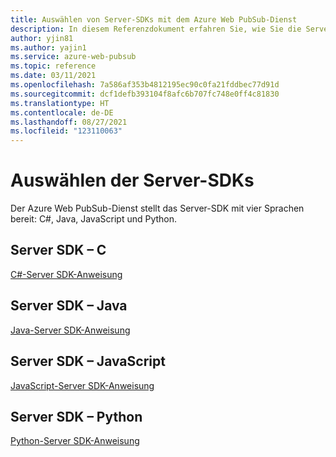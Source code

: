 ```yaml
---
title: Auswählen von Server-SDKs mit dem Azure Web PubSub-Dienst
description: In diesem Referenzdokument erfahren Sie, wie Sie die Server-SDKs auswählen.
author: yjin81
ms.author: yajin1
ms.service: azure-web-pubsub
ms.topic: reference
ms.date: 03/11/2021
ms.openlocfilehash: 7a586af353b4812195ec90c0fa21fddbec77d91d
ms.sourcegitcommit: dcf1defb393104f8afc6b707fc748e0ff4c81830
ms.translationtype: HT
ms.contentlocale: de-DE
ms.lasthandoff: 08/27/2021
ms.locfileid: "123110063"
---
```

# <a name="choose-the-server-sdks"></a>Auswählen der Server-SDKs

Der Azure Web PubSub-Dienst stellt das Server-SDK mit vier Sprachen bereit: C#, Java, JavaScript und Python. 

## <a name="server-sdk---c"></a>Server SDK – C #

[C#-Server SDK-Anweisung](reference-server-sdk-csharp.md)

## <a name="server-sdk---java"></a>Server SDK – Java

[Java-Server SDK-Anweisung](reference-server-sdk-java.md)

## <a name="server-sdk---javascript"></a>Server SDK – JavaScript

[JavaScript-Server SDK-Anweisung](reference-server-sdk-js.md)

## <a name="server-sdk---python"></a>Server SDK – Python

[Python-Server SDK-Anweisung](reference-server-sdk-python.md)